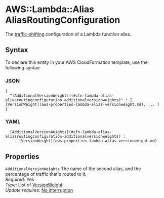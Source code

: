 # AWS::Lambda::Alias AliasRoutingConfiguration<a name="aws-properties-lambda-alias-aliasroutingconfiguration"></a>

The [traffic\-shifting](https://docs.aws.amazon.com/lambda/latest/dg/lambda-traffic-shifting-using-aliases.html) configuration of a Lambda function alias\.

## Syntax<a name="aws-properties-lambda-alias-aliasroutingconfiguration-syntax"></a>

To declare this entity in your AWS CloudFormation template, use the following syntax:

### JSON<a name="aws-properties-lambda-alias-aliasroutingconfiguration-syntax.json"></a>

```
{
  "[AdditionalVersionWeights](#cfn-lambda-alias-aliasroutingconfiguration-additionalversionweights)" : [ [VersionWeight](aws-properties-lambda-alias-versionweight.md), ... ]
}
```

### YAML<a name="aws-properties-lambda-alias-aliasroutingconfiguration-syntax.yaml"></a>

```
﻿  [AdditionalVersionWeights](#cfn-lambda-alias-aliasroutingconfiguration-additionalversionweights) : 
    - [VersionWeight](aws-properties-lambda-alias-versionweight.md)
```

## Properties<a name="aws-properties-lambda-alias-aliasroutingconfiguration-properties"></a>

`AdditionalVersionWeights`  <a name="cfn-lambda-alias-aliasroutingconfiguration-additionalversionweights"></a>
The name of the second alias, and the percentage of traffic that's routed to it\.  
*Required*: Yes  
*Type*: List of [VersionWeight](aws-properties-lambda-alias-versionweight.md)  
*Update requires*: [No interruption](https://docs.aws.amazon.com/AWSCloudFormation/latest/UserGuide/using-cfn-updating-stacks-update-behaviors.html#update-no-interrupt)